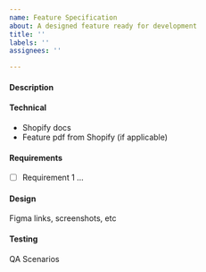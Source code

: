 ```yaml
---
name: Feature Specification
about: A designed feature ready for development
title: ''
labels: ''
assignees: ''

---
```


#### Description

#### Technical 
- Shopify docs
- Feature pdf from Shopify (if applicable)

#### Requirements 
* [ ] Requirement 1 ...

#### Design 
Figma links, screenshots, etc

#### Testing 
QA Scenarios
